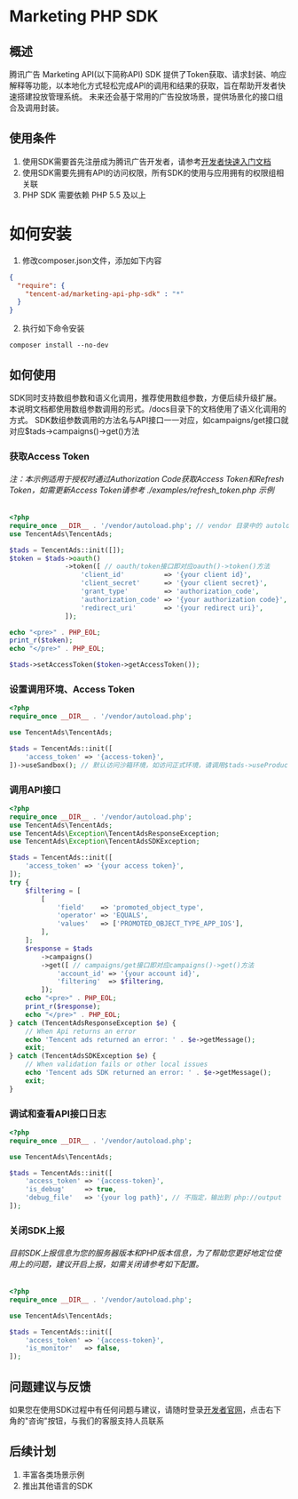 # Marketing PHP SDK
## 概述
腾讯广告 Marketing API(以下简称API) SDK 提供了Token获取、请求封装、响应解释等功能，以本地化方式轻松完成API的调用和结果的获取，旨在帮助开发者快速搭建投放管理系统。
未来还会基于常用的广告投放场景，提供场景化的接口组合及调用封装。

## 使用条件
1. 使用SDK需要首先注册成为腾讯广告开发者，请参考[开发者快速入门文档](https://developers.e.qq.com/docs/start)
2. 使用SDK需要先拥有API的访问权限，所有SDK的使用与应用拥有的权限组相关联
3. PHP SDK 需要依赖 PHP 5.5 及以上

# 如何安装

1. 修改composer.json文件，添加如下内容

```json
{
  "require": {
    "tencent-ad/marketing-api-php-sdk" : "*"
  }
}
```

2. 执行如下命令安装

```shell\
composer install --no-dev
```

## 如何使用
SDK同时支持数组参数和语义化调用，推荐使用数组参数，方便后续升级扩展。本说明文档都使用数组参数调用的形式。/docs目录下的文档使用了语义化调用的方式。
SDK数组参数调用的方法名与API接口一一对应，如campaigns/get接口就对应$tads->campaigns()->get()方法
### 获取Access Token
###### 注：本示例适用于授权时通过Authorization Code获取Access Token和Refresh Token，如需更新Access Token请参考 ./examples/refresh_token.php 示例
```php
<?php
require_once __DIR__ . '/vendor/autoload.php'; // vendor 目录中的 autoload 文件
use TencentAds\TencentAds;

$tads = TencentAds::init([]);
$token = $tads->oauth()
              ->token([ // oauth/token接口即对应oauth()->token()方法
                  'client_id'          => '{your client id}',
                  'client_secret'      => '{your client secret}',
                  'grant_type'         => 'authorization_code',
                  'authorization_code' => '{your authorization code}',
                  'redirect_uri'       => '{your redirect uri}',
              ]);

echo "<pre>" . PHP_EOL;
print_r($token);
echo "</pre>" . PHP_EOL;

$tads->setAccessToken($token->getAccessToken());
```
### 设置调用环境、Access Token
```php
<?php
require_once __DIR__ . '/vendor/autoload.php';

use TencentAds\TencentAds;

$tads = TencentAds::init([
    'access_token' => '{access-token}',
])->useSandbox(); // 默认访问沙箱环境，如访问正式环境，请调用$tads->useProduction()
```
### 调用API接口
```php
<?php
require_once __DIR__ . '/vendor/autoload.php'; 
use TencentAds\TencentAds;
use TencentAds\Exception\TencentAdsResponseException;
use TencentAds\Exception\TencentAdsSDKException;

$tads = TencentAds::init([
    'access_token' => '{your access token}',
]);
try {
    $filtering = [
        [
            'field'    => 'promoted_object_type',
            'operator' => 'EQUALS',
            'values'   => ['PROMOTED_OBJECT_TYPE_APP_IOS'],
        ],
    ];
    $response = $tads
        ->campaigns()
        ->get([ // campaigns/get接口即对应campaigns()->get()方法
            'account_id' => '{your account id}',
            'filtering'  => $filtering,
        ]);
    echo "<pre>" . PHP_EOL;
    print_r($response);
    echo "</pre>" . PHP_EOL;
} catch (TencentAdsResponseException $e) {
    // When Api returns an error
    echo 'Tencent ads returned an error: ' . $e->getMessage();
    exit;
} catch (TencentAdsSDKException $e) {
    // When validation fails or other local issues
    echo 'Tencent ads SDK returned an error: ' . $e->getMessage();
    exit;
}
```

### 调试和查看API接口日志
```php
<?php
require_once __DIR__ . '/vendor/autoload.php'; 

use TencentAds\TencentAds;

$tads = TencentAds::init([
    'access_token' => '{access-token}',
    'is_debug'     => true,
    'debug_file'   => '{your log path}', // 不指定，输出到 php://output
]);
```

### 关闭SDK上报
###### 目前SDK上报信息为您的服务器版本和PHP版本信息，为了帮助您更好地定位使用上的问题，建议开启上报，如需关闭请参考如下配置。
```php
<?php
require_once __DIR__ . '/vendor/autoload.php';

use TencentAds\TencentAds;

$tads = TencentAds::init([
    'access_token' => '{access-token}',
    'is_monitor'   => false,
]);
```

## 问题建议与反馈
如果您在使用SDK过程中有任何问题与建议，请随时登录[开发者官网](https://developers.e.qq.com/)，点击右下角的"咨询"按钮，与我们的客服支持人员联系

## 后续计划
1. 丰富各类场景示例
2. 推出其他语言的SDK
